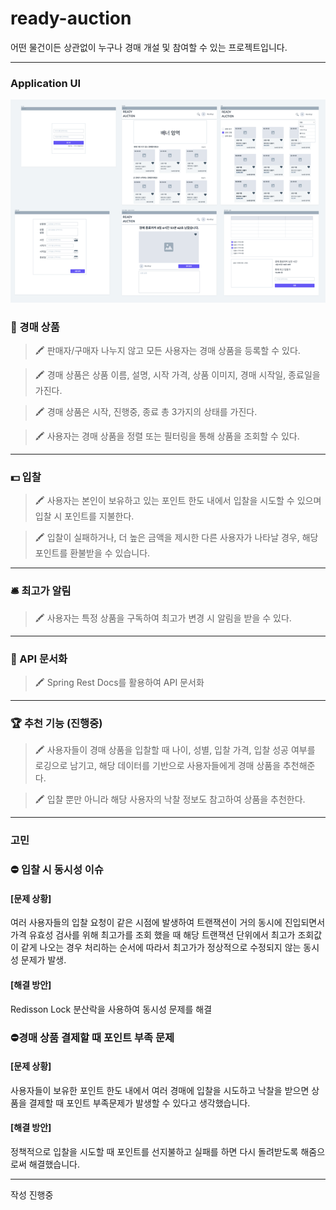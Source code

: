 # ready-auction

어떤 물건이든 상관없이 누구나 경매 개설 및 참여할 수 있는 프로젝트입니다.

---

### Application UI

![img.png](img.png)

### 🎁 경매 상품

> 🖍️ 판매자/구매자 나누지 않고 모든 사용자는 경매 상품을 등록할 수 있다.<br>

> 🖍️ 경매 상품은 상품 이름, 설명, 시작 가격, 상품 이미지, 경매 시작일, 종료일을 가진다.<br>

> 🖍️ 경매 상품은 시작, 진행중, 종료 총 3가지의 상태를 가진다.

> 🖍️ 사용자는 경매 상품을 정렬 또는 필터링을 통해 상품을 조회할 수 있다.

---

### 💵 입찰

> 🖍️ 사용자는 본인이 보유하고 있는 포인트 한도 내에서 입찰을 시도할 수 있으며 입찰 시 포인트를 지불한다.<br>

> 🖍️ 입찰이 실패하거나, 더 높은 금액을 제시한 다른 사용자가 나타날 경우, 해당 포인트를 환불받을 수 있습니다.

---

### 🛎️ 최고가 알림

> 🖍 사용자는 특정 상품을 구독하여 최고가 변경 시 알림을 받을 수 있다.<br>

---

### 📄 API 문서화

> 🖍 Spring Rest Docs를 활용하여 API 문서화<br>

---

### 🏆 추천 기능 (진행중)

> 🖍️ 사용자들이 경매 상품을 입찰할 때 나이, 성별, 입찰 가격, 입찰 성공 여부를 로깅으로 남기고, 해당 데이터를 기반으로 사용자들에게 경매 상품을 추천해준다.<br>

> 🖍️ 입찰 뿐만 아니라 해당 사용자의 낙찰 정보도 참고하여 상품을 추천한다.

---

### 고민

### ⛔️ 입찰 시 동시성 이슈

#### [문제 상황]

여러 사용자들의 입찰 요청이 같은 시점에 발생하여 트랜잭션이 거의 동시에 진입되면서 가격 유효성 검사를 위해 최고가를 조회 했을 때 해당 트랜잭션 단위에서 최고가 조회값이 같게 나오는 경우 처리하는 순서에 따라서
최고가가 정상적으로 수정되지 않는 동시성 문제가 발생.<br>

#### [해결 방안]

Redisson Lock 분산락을 사용하여 동시성 문제를 해결

### ⛔️경매 상품 결제할 때 포인트 부족 문제

#### [문제 상황]

사용자들이 보유한 포인트 한도 내에서 여러 경매에 입찰을 시도하고 낙찰을 받으면 상품을 결제할 때 포인트 부족문제가 발생할 수 있다고 생각했습니다.

#### [해결 방안\]

정책적으로 입찰을 시도할 때 포인트를 선지불하고 실패를 하면 다시 돌려받도록 해줌으로써 해결했습니다.

---
작성 진행중


